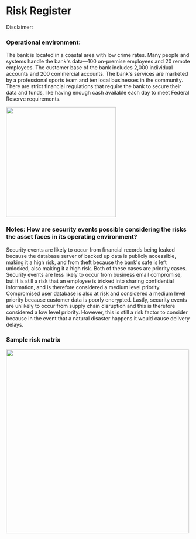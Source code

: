 # Risk Register

Disclaimer:

### Operational environment:
The bank is located in a coastal area with low crime rates. Many people and systems handle the bank's
data—100 on-premise employees and 20 remote employees. The customer base of the bank includes
2,000 individual accounts and 200 commercial accounts. The bank's services are marketed by a
professional sports team and ten local businesses in the community. There are strict financial
regulations that require the bank to secure their data and funds, like having enough cash available
each day to meet Federal Reserve requirements.

<img src="" width="300" />

### Notes: How are security events possible considering the risks the asset faces in its operating environment?
Security events are likely to occur from financial records being leaked because the database server of backed up
data is publicly accessible, making it a high risk, and from theft because the bank's safe is left unlocked, also making it a high risk. 
Both of these cases are priority cases.
Security events are less likely to occur from business email compromise, but it is still a risk that an employee is tricked into
sharing confidential information, and is therefore considered a medium level priority. Compromised user database is also at risk and considered a medium level priority because
customer data is poorly encrypted.
Lastly, security events are unlikely to occur from supply chain disruption and this is therefore considered a low level priority. However, this is still a risk factor to consider 
because in the event that a natural disaster happens it would cause delivery delays.

### Sample risk matrix

<img src="" width="500" />
